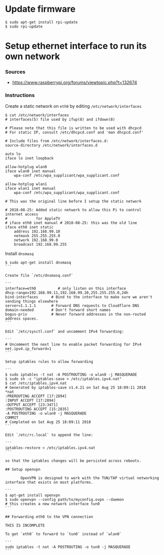 # Update firmware

```
$ sudo apt-get install rpi-update
$ sudo rpi-update
```

# Setup ethernet interface to run its own network

### Sources

* https://www.raspberrypi.org/forums/viewtopic.php?t=132674

### Instructions

Create a static network on `eth0` by editing `/etc/network/interfaces`

```
$ cat /etc/network/interfaces
# interfaces(5) file used by ifup(8) and ifdown(8)

# Please note that this file is written to be used with dhcpcd
# For static IP, consult /etc/dhcpcd.conf and 'man dhcpcd.conf'

# Include files from /etc/network/interfaces.d:
source-directory /etc/network/interfaces.d

auto lo
iface lo inet loopback

allow-hotplug wlan0
iface wlan0 inet manual
    wpa-conf /etc/wpa_supplicant/wpa_supplicant.conf

allow-hotplug wlan1
iface wlan1 inet manual
    wpa-conf /etc/wpa_supplicant/wpa_supplicant.conf

# This was the original line before I setup the static network

# 2018-08-25: Added static network to allow this Pi to control internet access
#             for AppleTV
# iface eth0 inet manual # 2018-08-25: this was the old line
iface eth0 inet static
    address 192.168.99.10
    netmask 255.255.255.0
    network 192.168.99.0
    broadcast 192.168.99.255
```

Install `dnsmasq`

````
$ sudo apt-get install dnsmasq
```

Create file `/etc/dnsmasq.conf`

```
interface=eth0 			# only listen on this interface
dhcp-range=192.168.99.11,192.168.99.20,255.255.255.0,24h
bind-interfaces      # Bind to the interface to make sure we aren't sending things elsewhere
server=1.1.1.1       # Forward DNS requests to Cloudflare DNS
domain-needed        # Don't forward short names
bogus-priv           # Never forward addresses in the non-routed address spaces.
```

Edit `/etc/sysctl.conf` and uncomment IPv4 forwarding:

```
# Uncomment the next line to enable packet forwarding for IPv4
net.ipv4.ip_forward=1
```

Setup iptables rules to allow forwarding

```
$ sudo iptables -t nat -A POSTROUTING -o wlan0 -j MASQUERADE
$ sudo sh -c "iptables-save > /etc/iptables.ipv4.nat"
$ cat /etc/iptables.ipv4.nat
# Generated by iptables-save v1.4.21 on Sat Aug 25 18:09:11 2018
*nat
:PREROUTING ACCEPT [17:2894]
:INPUT ACCEPT [17:2894]
:OUTPUT ACCEPT [23:3471]
:POSTROUTING ACCEPT [15:2835]
-A POSTROUTING -o wlan0 -j MASQUERADE
COMMIT
# Completed on Sat Aug 25 18:09:11 2018
```

Edit `/etc/rc.local` to append the line:

```
iptables-restore < /etc/iptables.ipv4.nat
```

so that the iptables changes will be persisted across reboots.

## Setup openvpn

       OpenVPN is designed to work with the TUN/TAP virtual networking interface that exists on most platforms.

```
$ apt-get install openvpn
$ sudo openvpn --config path/to/myconfig.ovpn --daemon
# this creates a new network interface tun0
```

## Forwarding eth0 to the VPN connection

THIS IS INCOMPLETE

To get `eth0` to forward to `tun0` instead of `wlan0`

```
sudo iptables -t nat -A POSTROUTING -o tun0 -j MASQUERADE
```

